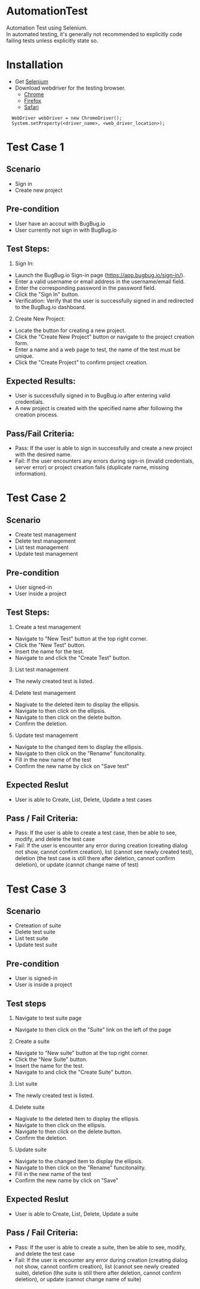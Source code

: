 # AutomationTest
Automation Test using Selenium.  
In automated testing, it's generally not recommended to explicitly code failing tests unless explicitly state so.
# Installation
- Get [Selenium](https://www.selenium.dev/downloads/)
- Download webdriver for the testing browser.
  - [Chrome](https://chromedriver.chromium.org/downloads)
  - [Firefox](https://github.com/mozilla/geckodriver/releases)
  - [Safari](https://developer.apple.com/documentation/webkit/testing_with_webdriver_in_safari)
```
  WebDriver webDriver = new ChromeDriver();
  System.setProperty(<driver_name>, <web_driver_location>);
```
# Test Case 1
## Scenario
- Sign in
- Create new project
## Pre-condition
- User have an accout with BugBug.io  
- User currently not sign in with BugBug.io
## Test Steps:
1. Sign In:  
- Launch the BugBug.io Sign-in page (https://app.bugbug.io/sign-in/).  
- Enter a valid username or email address in the username/email field.  
- Enter the corresponding password in the password field.  
- Click the "Sign In" button.  
- Verification: Verify that the user is successfully signed in and redirected to the BugBug.io dashboard.  
2. Create New Project:
- Locate the button for creating a new project.  
- Click the "Create New Project" button or navigate to the project creation form.  
- Enter a name and a web page to test, the name of the test must be unique.  
- Click the "Create Project" to confirm project creation.  
## Expected Results:
- User is successfully signed in to BugBug.io after entering valid credentials.  
- A new project is created with the specified name after following the creation process.  
## Pass/Fail Criteria:
- Pass: If the user is able to sign in successfully and create a new project with the desired name.  
- Fail: If the user encounters any errors during sign-in (invalid credentials, server error) or project creation fails (duplicate name, missing information).
# Test Case 2
## Scenario
- Create test management
- Delete test management
- List test management
- Update test management
## Pre-condition
- User signed-in
- User inside a project
## Test Steps:
1. Create a test management
- Navigate to "New Test" button at the top right corner.
- Click the "New Test" button.
- Insert the name for the test.
- Navigate to and click the "Create Test" button.
3. List test management
- The newly created test is listed.  
4. Delete test management
- Nagivate to the deleted item to display the ellipsis.
- Navigate to then click on the ellipsis.
- Navigate to then click on the delete button.
- Confirm the deletion.
5. Update test management
- Navigate to the changed item to display the ellipsis.
- Navigate to then click on the "Rename" funcitonality.
- Fill in the new name of the test
- Confirm the new name by click on "Save test"
## Expected Reslut
- User is able to Create, List, Delete, Update a test cases
## Pass / Fail Criteria:
- Pass: If the user is able to create a test case, then be able to see, modify, and delete the test case
- Fail: If the user is encounter any error during creation (creating dialog not show, cannot confirm creation), list (cannot see newly created test), deletion (the test case is still there after deletion, cannot confirm deletion), or update (cannot change name of test)
# Test Case 3
## Scenario
- Creteation of suite
- Delete test suite
- List test suite
- Update test suite
## Pre-condition
- User is signed-in
- User is inside a project
## Test steps
1. Navigate to test suite page
- Navigate to then click on the "Suite" link on the left of the page
2. Create a suite
- Navigate to "New suite" button at the top right corner.
- Click the "New Suite" button.
- Insert the name for the test.
- Navigate to and click the "Create Suite" button.
3. List suite
- The newly created test is listed.  
4. Delete suite
- Nagivate to the deleted item to display the ellipsis.
- Navigate to then click on the ellipsis.
- Navigate to then click on the delete button.
- Confirm the deletion.
5. Update suite
- Navigate to the changed item to display the ellipsis.
- Navigate to then click on the "Rename" funcitonality.
- Fill in the new name of the test
- Confirm the new name by click on "Save"
## Expected Reslut
- User is able to Create, List, Delete, Update a suite
## Pass / Fail Criteria:
- Pass: If the user is able to create a suite, then be able to see, modify, and delete the test case
- Fail: If the user is encounter any error during creation (creating dialog not show, cannot confirm creation), list (cannot see newly created suite), deletion (the suite is still there after deletion, cannot confirm deletion), or update (cannot change name of suite)
